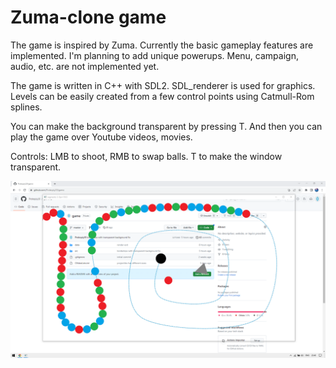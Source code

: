 # Zuma-clone game

The game is inspired by Zuma. Currently the basic gameplay features are implemented. I'm planning to add unique powerups. Menu, campaign, audio, etc. are not implemented yet.

The game is written in C++ with SDL2. SDL_renderer is used for graphics. Levels can be easily created from a few control points using Catmull-Rom splines.

You can make the background transparent by pressing T. And then you can play the game over Youtube videos, movies.

Controls: LMB to shoot, RMB to swap balls. T to make the window transparent.

![screenshot](game.png?raw=true)
